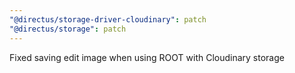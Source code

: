 ```yaml
---
"@directus/storage-driver-cloudinary": patch
"@directus/storage": patch
---
```


Fixed saving edit image when using ROOT with Cloudinary storage
